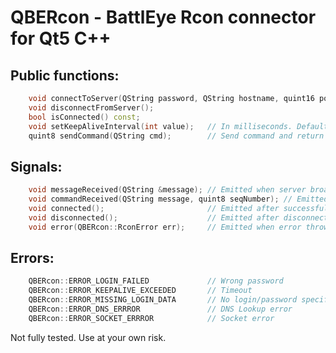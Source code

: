 QBERcon - BattlEye Rcon connector for Qt5 C++
=============================================

## Public functions:
```c++
    void connectToServer(QString password, QString hostname, quint16 port = 2302);
    void disconnectFromServer();
    bool isConnected() const;
    void setKeepAliveInterval(int value);   // In milliseconds. Default interval is 5 seconds
    quint8 sendCommand(QString cmd);        // Send command and return command sequence number    
```

## Signals:
```c++
    void messageReceived(QString &message); // Emitted when server broadcasts message
    void commandReceived(QString message, quint8 seqNumber); // Emitted when server replies command with sequence number
    void connected();                       // Emitted after successful login
    void disconnected();                    // Emitted after disconnect, timeout, etc.
    void error(QBERcon::RconError err);     // Emitted when error thrown
```

## Errors:
```c++
    QBERcon::ERROR_LOGIN_FAILED             // Wrong password
    QBERcon::ERROR_KEEPALIVE_EXCEEDED       // Timeout
    QBERcon::ERROR_MISSING_LOGIN_DATA       // No login/password specified
    QBERcon::ERROR_DNS_ERRROR               // DNS Lookup error
    QBERcon::ERROR_SOCKET_ERRROR            // Socket error
```

Not fully tested. Use at your own risk. 